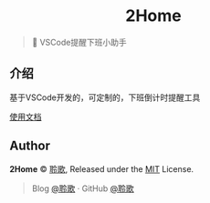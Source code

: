 <p align="center">
<!-- <img src="https://i.loli.net/2019/04/23/5cbeb7e41414c.png" alt="RSSHub" width="100"> -->
</p>
<h1 align="center">2Home</h1>

> 🍰 VSCode提醒下班小助手

## 介绍

基于VSCode开发的，可定制的，下班倒计时提醒工具

[使用文档](https://yanjun-forever.cn/)

## Author

**2Home** © [聆歌](https://github.com/yanjun0501), Released under the [MIT](./LICENSE) License.<br>

> Blog [@聆歌](https://yanjun-forever.cn) · GitHub [@聆歌](https://github.com/yanjun0501)
